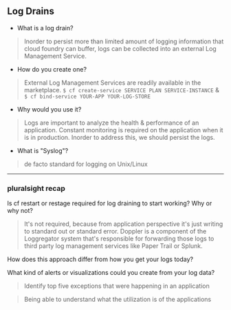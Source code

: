 ## Log Drains

- What is a log drain?

> Inorder to persist more than limited amount of logging information that cloud foundry can buffer, logs can be collected into an external Log Management Service.

- How do you create one?

> External Log Management Services are readily available in the marketplace. `$ cf create-service SERVICE PLAN SERVICE-INSTANCE` & `$ cf bind-service YOUR-APP YOUR-LOG-STORE`

- Why would you use it?
> Logs are important to analyze the health & performance of an application. Constant monitoring is required on the application when it is in production. Inorder to address this, we should persist the logs.

- What is "Syslog"?

> de facto standard for logging on Unix/Linux

---
### pluralsight recap

Is cf restart or restage required for log draining to start working? Why or why not?

> It's not required, because from application perspective it's just writing to standard out or standard error. Doppler is a component of the Loggregator system that's responsible for forwarding those logs to third party log management services like Paper Trail or Splunk.

How does this approach differ from how you get your logs today?

What kind of alerts or visualizations could you create from your log data?

> Identify top five exceptions that were happening in an application

> Being able to understand what the utilization is of the applications
